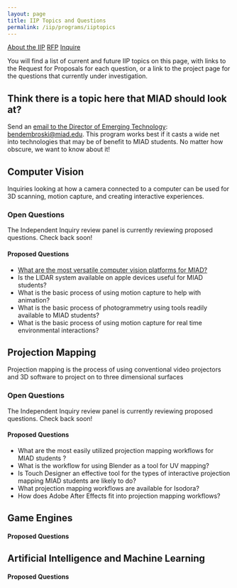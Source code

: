 ```yaml
---
layout: page
title: IIP Topics and Questions
permalink: /iip/programs/iiptopics
---
```


[About the IIP](aboutiip.md)
[RFP](iiprfp.md)
[Inquire](mailto:bendembroski@miad.edu)

You will find a list of current and future IIP topics on this page, with links to the Request for Proposals for each question, or a link to the project page for the questions that currently under investigation.

## Think there is a topic here that MIAD should look at?
Send an [email to the Director of Emerging Technology](mailto:bendembroski@miad.edu): bendembroski@miad.edu.  This program works best if it casts a wide net into technologies that may be of benefit to MIAD students. No matter how obscure, we want to know about it!

## Computer Vision
Inquiries looking at how a camera connected to a computer can be used for 3D scanning, motion capture, and creating interactive experiences.
### Open Questions
The Independent Inquiry review panel is currently reviewing proposed questions.  Check back soon!
#### Proposed Questions
- [What are the most versatile computer vision platforms for MIAD?](/programs/iip/compvis/questions/compvis1q)
- Is the LIDAR system available on apple devices useful for MIAD students?
- What is the basic process of using motion capture to help with animation?
- What is the basic process of photogrammetry using tools readily available to MIAD students? 
- What is the basic process of using motion capture for real time environmental interactions?

## Projection Mapping
Projection mapping is the process of using conventional video projectors and 3D software to project on to three dimensional surfaces

### Open Questions
The Independent Inquiry review panel is currently reviewing proposed questions.  Check back soon!
#### Proposed Questions
- What are the most easily utilized projection mapping workflows for MIAD students ?
- What is the workflow for using Blender as a tool for UV mapping?
- Is Touch Designer an effective tool for the types of interactive projection mapping MIAD students are likely to do?
- What projection mapping workflows are available for Isodora?
- How does Adobe After Effects fit into projection mapping workflows?

## Game Engines
#### Proposed Questions

## Artificial Intelligence and Machine Learning
#### Proposed Questions
